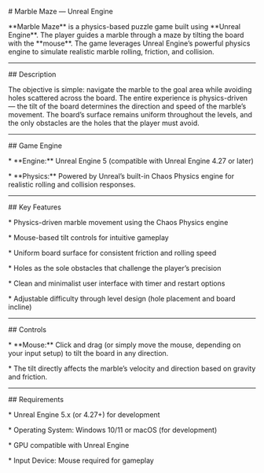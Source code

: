 \# Marble Maze — Unreal Engine



\*\*Marble Maze\*\* is a physics-based puzzle game built using \*\*Unreal Engine\*\*. The player guides a marble through a maze by tilting the board with the \*\*mouse\*\*. The game leverages Unreal Engine’s powerful physics engine to simulate realistic marble rolling, friction, and collision.



---



\## Description



The objective is simple: navigate the marble to the goal area while avoiding holes scattered across the board. The entire experience is physics-driven — the tilt of the board determines the direction and speed of the marble’s movement. The board’s surface remains uniform throughout the levels, and the only obstacles are the holes that the player must avoid.



---



\## Game Engine



\* \*\*Engine:\*\* Unreal Engine 5 (compatible with Unreal Engine 4.27 or later)

\* \*\*Physics:\*\* Powered by Unreal’s built-in Chaos Physics engine for realistic rolling and collision responses.



---



\## Key Features



\* Physics-driven marble movement using the Chaos Physics engine

\* Mouse-based tilt controls for intuitive gameplay

\* Uniform board surface for consistent friction and rolling speed

\* Holes as the sole obstacles that challenge the player’s precision

\* Clean and minimalist user interface with timer and restart options

\* Adjustable difficulty through level design (hole placement and board incline)



---



\## Controls



\* \*\*Mouse:\*\* Click and drag (or simply move the mouse, depending on your input setup) to tilt the board in any direction.

\* The tilt directly affects the marble’s velocity and direction based on gravity and friction.



---



\## Requirements



\* Unreal Engine 5.x (or 4.27+) for development

\* Operating System: Windows 10/11 or macOS (for development)

\* GPU compatible with Unreal Engine

\* Input Device: Mouse required for gameplay





